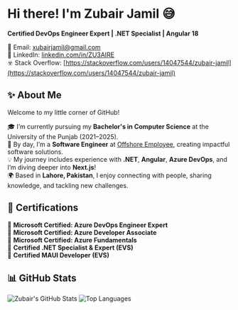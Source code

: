 # Hi there! I'm Zubair Jamil 😅  
**Certified DevOps Engineer Expert | .NET Specialist | Angular 18**  

💌 Email: [xubairjamil@gmail.com](mailto:xubairjamil@gmail.com)  
💼 LinkedIn: [linkedin.com/in/ZU3AIRE](https://www.linkedin.com/in/zu3aire)  
☣️ Stack Overflow: [https://stackoverflow.com/users/14047544/zubair-jamil](https://stackoverflow.com/users/14047544/zubair-jamil)


## ✨ About Me  

Welcome to my little corner of GitHub!

🎓 I’m currently pursuing my **Bachelor's in Computer Science** at the University of the Punjab (2021–2025).  
💼 By day, I’m a **Software Engineer** at [Offshore Employee](https://offshore-employee.com/), creating impactful software solutions.  
💡 My journey includes experience with **.NET**, **Angular**, **Azure DevOps**, and I’m diving deeper into **Next.js**!  
🌍 Based in **Lahore, Pakistan**, I enjoy connecting with people, sharing knowledge, and tackling new challenges.  



## 📜 Certifications  

🏅 **Microsoft Certified: Azure DevOps Engineer Expert**  
🏅 **Microsoft Certified: Azure Developer Associate**  
🏅 **Microsoft Certified: Azure Fundamentals**  
🏅 **Certified .NET Specialist & Expert (EVS)**  
🏅 **Certified MAUI Developer (EVS)**  


## 📊 GitHub Stats  
![Zubair's GitHub Stats](https://github-readme-stats.vercel.app/api?username=ZU3AIRE&show_icons=true&theme=radical)  ![Top Languages](https://github-readme-stats.vercel.app/api/top-langs/?username=ZU3AIRE&layout=compact&theme=radical)  

